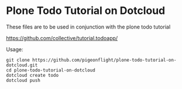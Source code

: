 Plone Todo Tutorial on Dotcloud
================================


These files are to be used in conjunction with the plone todo tutorial

https://github.com/collective/tutorial.todoapp/

Usage:

    git clone https://github.com/pigeonflight/plone-todo-tutorial-on-dotcloud.git
    cd plone-todo-tutorial-on-dotcloud
    dotcloud create todo
    dotcloud push





